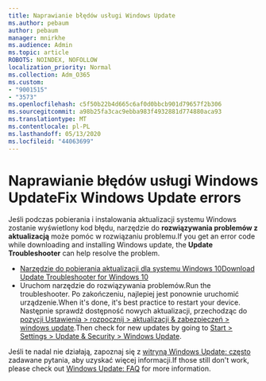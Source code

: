 ```yaml
---
title: Naprawianie błędów usługi Windows Update
ms.author: pebaum
author: pebaum
manager: mnirkhe
ms.audience: Admin
ms.topic: article
ROBOTS: NOINDEX, NOFOLLOW
localization_priority: Normal
ms.collection: Adm_O365
ms.custom:
- "9001515"
- "3573"
ms.openlocfilehash: c5f50b22b4d665c6af0d0bbcb901d79657f2b306
ms.sourcegitcommit: a98b25fa3cac9ebba983f4932881d774880aca93
ms.translationtype: MT
ms.contentlocale: pl-PL
ms.lasthandoff: 05/13/2020
ms.locfileid: "44063699"
---
```

# <a name="fix-windows-update-errors"></a><span data-ttu-id="dbb86-102">Naprawianie błędów usługi Windows Update</span><span class="sxs-lookup"><span data-stu-id="dbb86-102">Fix Windows Update errors</span></span>

<span data-ttu-id="dbb86-103">Jeśli podczas pobierania i instalowania aktualizacji systemu Windows zostanie wyświetlony kod błędu, narzędzie do **rozwiązywania problemów z aktualizacją** może pomóc w rozwiązaniu problemu.</span><span class="sxs-lookup"><span data-stu-id="dbb86-103">If you get an error code while downloading and installing Windows update, the **Update Troubleshooter** can help resolve the problem.</span></span>

- [<span data-ttu-id="dbb86-104">Narzędzie do pobierania aktualizacji dla systemu Windows 10</span><span class="sxs-lookup"><span data-stu-id="dbb86-104">Download Update Troubleshooter for Windows 10</span></span>](https://support.microsoft.com/help/4027322/windows-update-troubleshooter)
- <span data-ttu-id="dbb86-105">Uruchom narzędzie do rozwiązywania problemów.</span><span class="sxs-lookup"><span data-stu-id="dbb86-105">Run the troubleshooter.</span></span> <span data-ttu-id="dbb86-106">Po zakończeniu, najlepiej jest ponownie uruchomić urządzenie.</span><span class="sxs-lookup"><span data-stu-id="dbb86-106">When it's done, it's best practice to restart your device.</span></span> <span data-ttu-id="dbb86-107">Następnie sprawdź dostępność nowych aktualizacji, przechodząc do [pozycji Ustawienia > rozpocznij > aktualizacji & zabezpieczeń > windows update](ms-settings:windowsupdate).</span><span class="sxs-lookup"><span data-stu-id="dbb86-107">Then check for new updates by going to [Start > Settings > Update & Security > Windows Update](ms-settings:windowsupdate).</span></span>

<span data-ttu-id="dbb86-108">Jeśli te nadal nie działają, zapoznaj się z [witryną Windows Update: często](https://support.microsoft.com/help/12373/windows-update-faq) zadawane pytania, aby uzyskać więcej informacji.</span><span class="sxs-lookup"><span data-stu-id="dbb86-108">If those still don't work, please check out [Windows Update: FAQ](https://support.microsoft.com/help/12373/windows-update-faq) for more information.</span></span>

